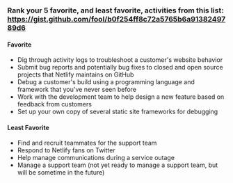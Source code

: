 ### Rank your 5 favorite, and least favorite, activities from this list: [https://gist.github.com/fool/b0f254ff8c72a5765b6a9138249789d6 ](https://gist.github.com/fool/b0f254ff8c72a5765b6a9138249789d6)

#### Favorite
* Dig through activity logs to troubleshoot a customer's website behavior
* Submit bug reports and potentially bug fixes to closed and open source projects that Netlify maintains on GitHub
* Debug a customer's build using a programming language and framework that you've never seen before
* Work with the development team to help design a new feature based on feedback from customers
* Set up your own copy of several static site frameworks for debugging

#### Least Favorite
* Find and recruit teammates for the support team
* Respond to Netlify fans on Twitter
* Help manage communications during a service outage
* Manage a support team (not yet ready to manage a support team, but will be sometime in the future)